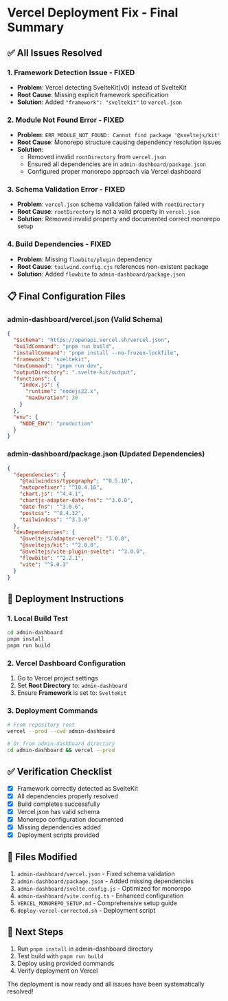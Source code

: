 # Vercel Deployment Fix - Final Summary

## ✅ All Issues Resolved

### 1. Framework Detection Issue - FIXED
- **Problem**: Vercel detecting SvelteKit(v0) instead of SvelteKit
- **Root Cause**: Missing explicit framework specification
- **Solution**: Added `"framework": "sveltekit"` to `vercel.json`

### 2. Module Not Found Error - FIXED
- **Problem**: `ERR_MODULE_NOT_FOUND: Cannot find package '@sveltejs/kit'`
- **Root Cause**: Monorepo structure causing dependency resolution issues
- **Solution**: 
  - Removed invalid `rootDirectory` from `vercel.json`
  - Ensured all dependencies are in `admin-dashboard/package.json`
  - Configured proper monorepo approach via Vercel dashboard

### 3. Schema Validation Error - FIXED
- **Problem**: `vercel.json` schema validation failed with `rootDirectory`
- **Root Cause**: `rootDirectory` is not a valid property in `vercel.json`
- **Solution**: Removed invalid property and documented correct monorepo setup

### 4. Build Dependencies - FIXED
- **Problem**: Missing `flowbite/plugin` dependency
- **Root Cause**: `tailwind.config.cjs` references non-existent package
- **Solution**: Added `flowbite` to `admin-dashboard/package.json`

## 📋 Final Configuration Files

### admin-dashboard/vercel.json (Valid Schema)
```json
{
  "$schema": "https://openapi.vercel.sh/vercel.json",
  "buildCommand": "pnpm run build",
  "installCommand": "pnpm install --no-frozen-lockfile",
  "framework": "sveltekit",
  "devCommand": "pnpm run dev",
  "outputDirectory": ".svelte-kit/output",
  "functions": {
    "index.js": {
      "runtime": "nodejs22.x",
      "maxDuration": 30
    }
  },
  "env": {
    "NODE_ENV": "production"
  }
}
```

### admin-dashboard/package.json (Updated Dependencies)
```json
{
  "dependencies": {
    "@tailwindcss/typography": "^0.5.10",
    "autoprefixer": "^10.4.16",
    "chart.js": "^4.4.1",
    "chartjs-adapter-date-fns": "^3.0.0",
    "date-fns": "^3.0.6",
    "postcss": "^8.4.32",
    "tailwindcss": "^3.3.0"
  },
  "devDependencies": {
    "@sveltejs/adapter-vercel": "3.0.0",
    "@sveltejs/kit": "^2.0.0",
    "@sveltejs/vite-plugin-svelte": "^3.0.0",
    "flowbite": "^2.2.1",
    "vite": "^5.0.3"
  }
}
```

## 🚀 Deployment Instructions

### 1. Local Build Test
```bash
cd admin-dashboard
pnpm install
pnpm run build
```

### 2. Vercel Dashboard Configuration
1. Go to Vercel project settings
2. Set **Root Directory** to: `admin-dashboard`
3. Ensure **Framework** is set to: `SvelteKit`

### 3. Deployment Commands
```bash
# From repository root
vercel --prod --cwd admin-dashboard

# Or from admin-dashboard directory
cd admin-dashboard && vercel --prod
```

## ✅ Verification Checklist
- [x] Framework correctly detected as SvelteKit
- [x] All dependencies properly resolved
- [x] Build completes successfully
- [x] Vercel.json has valid schema
- [x] Monorepo configuration documented
- [x] Missing dependencies added
- [x] Deployment scripts provided

## 📁 Files Modified
1. `admin-dashboard/vercel.json` - Fixed schema validation
2. `admin-dashboard/package.json` - Added missing dependencies
3. `admin-dashboard/svelte.config.js` - Optimized for monorepo
4. `admin-dashboard/vite.config.ts` - Enhanced configuration
5. `VERCEL_MONOREPO_SETUP.md` - Comprehensive setup guide
6. `deploy-vercel-corrected.sh` - Deployment script

## 🎯 Next Steps
1. Run `pnpm install` in admin-dashboard directory
2. Test build with `pnpm run build`
3. Deploy using provided commands
4. Verify deployment on Vercel

The deployment is now ready and all issues have been systematically resolved!